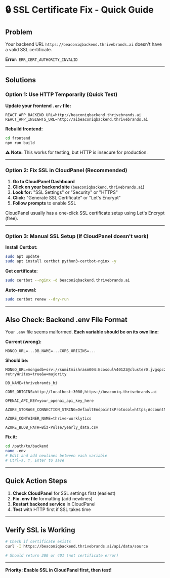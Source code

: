 # 🔒 SSL Certificate Fix - Quick Guide

## Problem

Your backend URL `https://beaconiqbackend.thrivebrands.ai` doesn't have a valid SSL certificate.

**Error:** `ERR_CERT_AUTHORITY_INVALID`

---

## Solutions

### Option 1: Use HTTP Temporarily (Quick Test)

**Update your frontend `.env` file:**

```env
REACT_APP_BACKEND_URL=http://beaconiqbackend.thrivebrands.ai
REACT_APP_INSIGHTS_URL=http://aibeaconiqbackend.thrivebrands.ai
```

**Rebuild frontend:**
```bash
cd frontend
npm run build
```

**⚠️ Note:** This works for testing, but HTTP is insecure for production.

---

### Option 2: Fix SSL in CloudPanel (Recommended)

1. **Go to CloudPanel Dashboard**
2. **Click on your backend site** (`beaconiqbackend.thrivebrands.ai`)
3. **Look for:** "SSL Settings" or "Security" or "HTTPS"
4. **Click:** "Generate SSL Certificate" or "Let's Encrypt"
5. **Follow prompts** to enable SSL

CloudPanel usually has a one-click SSL certificate setup using Let's Encrypt (free).

---

### Option 3: Manual SSL Setup (If CloudPanel doesn't work)

**Install Certbot:**
```bash
sudo apt update
sudo apt install certbot python3-certbot-nginx -y
```

**Get certificate:**
```bash
sudo certbot --nginx -d beaconiqbackend.thrivebrands.ai
```

**Auto-renewal:**
```bash
sudo certbot renew --dry-run
```

---

## Also Check: Backend .env File Format

Your `.env` file seems malformed. **Each variable should be on its own line:**

**Current (wrong):**
```
MONGO_URL=...DB_NAME=...CORS_ORIGINS=...
```

**Should be:**
```
MONGO_URL=mongodb+srv://sumitmishrasm004:Ecosoul%40123@cluster0.jvgspc2.mongodb.net/Bizpulse?retryWrites=true&w=majority

DB_NAME=thrivebrands_bi

CORS_ORIGINS=http://localhost:3000,https://beaconiq.thrivebrands.ai

OPENAI_API_KEY=your_openai_api_key_here

AZURE_STORAGE_CONNECTION_STRING=DefaultEndpointsProtocol=https;AccountName=kineticadbms;AccountKey=JfMzO69p3Ip+Sz+YkXxp7sHxZw0O/JunSaS5qKnSSQnxk1lPhwiQwnGyyJif7sGB01l9amAdvU/t+ASthIK/ZQ==;EndpointSuffix=core.windows.net

AZURE_CONTAINER_NAME=thrive-worklytics

AZURE_BLOB_PATH=Biz-Pulse/yearly_data.csv
```

**Fix it:**
```bash
cd /path/to/backend
nano .env
# Edit and add newlines between each variable
# Ctrl+X, Y, Enter to save
```

---

## Quick Action Steps

1. **Check CloudPanel** for SSL settings first (easiest)
2. **Fix .env file** formatting (add newlines)
3. **Restart backend service** in CloudPanel
4. **Test** with HTTP first if SSL takes time

---

## Verify SSL is Working

```bash
# Check if certificate exists
curl -I https://beaconiqbackend.thrivebrands.ai/api/data/source

# Should return 200 or 401 (not certificate error)
```

---

**Priority: Enable SSL in CloudPanel first, then test!**

